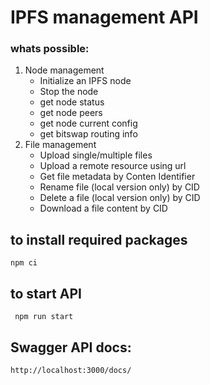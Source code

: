 
# IPFS management API
### whats possible:
1. Node management
    - Initialize an IPFS node
    - Stop the node
    - get node status 
    - get node peers
    - get node current config
    - get bitswap routing info
2. File management
    - Upload single/multiple files
    - Upload a remote resource using url
    - Get file metadata by Conten Identifier
    - Rename file (local version only) by CID
    - Delete a file (local version only) by CID
    - Download a file content by CID

## to install required packages
`npm ci `

## to start API
` npm run start`

## Swagger API docs:
` http://localhost:3000/docs/ `